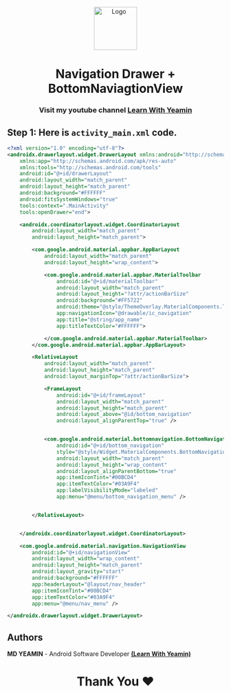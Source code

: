 <p align="center">
<p align="center">
  <a href="https://github.com/i-rin-eam">
    <img src="https://avatars.githubusercontent.com/u/154800878?s=400&u=5d18880cc28646190a19a971bfcdbc54644eab07&v=4" alt="Logo" width="100" height="100">
  </a> 
<h1 align='center'>Navigation Drawer + BottomNaviagtionView</h1>
<h3 align='center'>
   Visit my youtube channel <a href="https://www.youtube.com/@LearnWithYeamin">Learn With Yeamin</a>
</h3>
</p>

## Step 1: Here is `activity_main.xml` code.
```xml
<?xml version="1.0" encoding="utf-8"?>
<androidx.drawerlayout.widget.DrawerLayout xmlns:android="http://schemas.android.com/apk/res/android"
    xmlns:app="http://schemas.android.com/apk/res-auto"
    xmlns:tools="http://schemas.android.com/tools"
    android:id="@+id/drawerLayout"
    android:layout_width="match_parent"
    android:layout_height="match_parent"
    android:background="#FFFFFF"
    android:fitsSystemWindows="true"
    tools:context=".MainActivity"
    tools:openDrawer="end">

    <androidx.coordinatorlayout.widget.CoordinatorLayout
        android:layout_width="match_parent"
        android:layout_height="match_parent">

        <com.google.android.material.appbar.AppBarLayout
            android:layout_width="match_parent"
            android:layout_height="wrap_content">

            <com.google.android.material.appbar.MaterialToolbar
                android:id="@+id/materialToolbar"
                android:layout_width="match_parent"
                android:layout_height="?attr/actionBarSize"
                android:background="#FF5722"
                android:theme="@style/ThemeOverlay.MaterialComponents.Toolbar.Primary"
                app:navigationIcon="@drawable/ic_navigation"
                app:title="@string/app_name"
                app:titleTextColor="#FFFFFF">

            </com.google.android.material.appbar.MaterialToolbar>
        </com.google.android.material.appbar.AppBarLayout>

        <RelativeLayout
            android:layout_width="match_parent"
            android:layout_height="match_parent"
            android:layout_marginTop="?attr/actionBarSize">

            <FrameLayout
                android:id="@+id/frameLayout"
                android:layout_width="match_parent"
                android:layout_height="match_parent"
                android:layout_above="@id/bottom_navigation"
                android:layout_alignParentTop="true" />


            <com.google.android.material.bottomnavigation.BottomNavigationView
                android:id="@+id/bottom_navigation"
                style="@style/Widget.MaterialComponents.BottomNavigationView"
                android:layout_width="match_parent"
                android:layout_height="wrap_content"
                android:layout_alignParentBottom="true"
                app:itemIconTint="#00BCD4"
                app:itemTextColor="#03A9F4"
                app:labelVisibilityMode="labeled"
                app:menu="@menu/bottom_navigation_menu" />


        </RelativeLayout>


    </androidx.coordinatorlayout.widget.CoordinatorLayout>

    <com.google.android.material.navigation.NavigationView
        android:id="@+id/navigationView"
        android:layout_width="wrap_content"
        android:layout_height="match_parent"
        android:layout_gravity="start"
        android:background="#FFFFFF"
        app:headerLayout="@layout/nav_header"
        app:itemIconTint="#00BCD4"
        app:itemTextColor="#03A9F4"
        app:menu="@menu/nav_menu" />

</androidx.drawerlayout.widget.DrawerLayout>
```
## Authors

**MD YEAMIN** - Android Software Developer <a href="https://www.youtube.com/@LearnWithYeamin">**(Learn With Yeamin)**</a> 

<h1 align="center">Thank You ❤️</h1>
